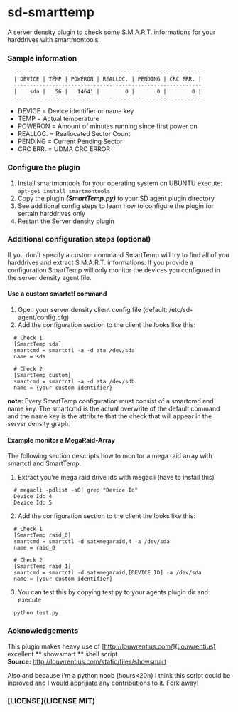 sd-smarttemp
============

A server density plugin to check some S.M.A.R.T. informations for your harddrives with smartmontools.

### Sample information
```
  -----------------------------------------------------------
  | DEVICE | TEMP | POWERON | REALLOC. | PENDING | CRC ERR. |
  -----------------------------------------------------------
  |    sda |   56 |   14641 |        0 |       0 |        0 |
  -----------------------------------------------------------
```
* DEVICE = Device identifier or name key 
* TEMP = Actual temperature
* POWERON = Amount of minutes running since first power on
* REALLOC. = Reallocated Sector Count
* PENDING = Current Pending Sector
* CRC ERR. = UDMA CRC ERROR

### Configure the plugin

1. Install smartmontools for your operating system on UBUNTU execute: `` apt-get install smartmontools ``
2. Copy the plugin ***(SmartTemp.py)*** to your SD agent plugin directory
3. See additional config steps to learn how to configure the plugin for sertain harddrives only
4. Restart the Server density plugin

### Additional configuration steps (optional)
If you don't specify a custom command SmartTemp will try to find all of you harddrives and extract S.M.A.R.T. informations. If you provide a configuration SmartTemp will only monitor the devices you configured in the server density agent file.

#### Use a custom smartctl command
1. Open your server density client config file (default: /etc/sd-agent/config.cfg)
2. Add the configuration section to the client the looks like this:
```
  # Check 1
  [SmartTemp sda]
  smartcmd = smartctl -a -d ata /dev/sda
  name = sda

  # Check 2
  [SmartTemp custom]
  smartcmd = smartctl -a -d ata /dev/sdb
  name = {your custom identifier}
```
**note:** Every SmartTemp configuration must consist of a smartcmd and name key. The smartcmd is the actual overwrite of the default command and the name key is the attribute that the check that will appear in the server density graph.

#### Example monitor a MegaRaid-Array

The following section descripts how to monitor a mega raid array with smartctl and SmartTemp. 

1. Extract you're mega raid drive ids with megacli (have to install this)
```
  # megacli -pdlist -a0| grep "Device Id"
  Device Id: 4
  Device Id: 5
```

2. Add the configuration section to the client the looks like this:
```
  # Check 1
  [SmartTemp raid_0]
  smartcmd = smartctl -d sat+megaraid,4 -a /dev/sda
  name = raid_0

  # Check 2
  [SmartTemp raid_1]
  smartcmd = smartctl -d sat+megaraid,[DEVICE ID] -a /dev/sda
  name = [your custom identifier]
```

3. You can test this by copying test.py to your agents plugin dir and execute
```
  python test.py
```

### Acknowledgements
This plugin makes heavy use of [http://louwrentius.com/](Louwrentius) excellent ** showsmart ** shell script.  
**Source:** http://louwrentius.com/static/files/showsmart

Also and because I'm a python noob (hours<20h) I think this script could be inproved and I would apprijiate any contributions to it. Fork away!

### [LICENSE](LICENSE MIT)
